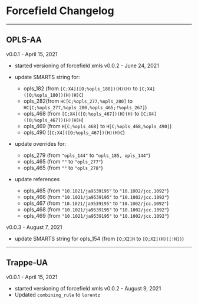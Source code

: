 # Forcefield Changelog
----
## OPLS-AA

v0.0.1 - April 15, 2021
 - started versioning of forcefield xmls
v0.0.2 - June 24, 2021
 - update SMARTS string for:
    -   opls_182 (from `[C;X4]([O;%opls_180])(H)(H)` to `[C;X4]([O;%opls_180])(H)(H)C`)
    -   opls_282(from `HC[C;%opls_277,%opls_280]` to `HC[C;%opls_277,%opls_280,%opls_465;!%opls_267]`)
    -   opls_468 (from `[C;X4]([O;%opls_467])(H)(H)` to `[C;X4]([O;%opls_467])(H)(H)H`)
    -   opls_469 (from `H[C;%opls_468]` to `H[C;%opls_468,%opls_490]`)
    -   opls_490 (`[C;X4]([O;%opls_467])(H)(H)C`)

 - update overrides for:
    -   opls_279 (from `"opls_144"` to `"opls_185, opls_144"`)
    -   opls_465 (from `""` to `"opls_277"`)
    -   opls_465 (from `""` to `"opls_278"`)

  - update references
    - opls_465 (from `"10.1021/ja9539195"` to `"10.1002/jcc.1092"`)
    - opls_466 (from `"10.1021/ja9539195"` to `"10.1002/jcc.1092"`)
    - opls_467 (from `"10.1021/ja9539195"` to `"10.1002/jcc.1092"`)
    - opls_468 (from `"10.1021/ja9539195"` to `"10.1002/jcc.1092"`)
    - opls_469 (from `"10.1021/ja9539195"` to `"10.1002/jcc.1092"`)

v0.0.3 - August 7, 2021
 - update SMARTS string for opls_154 (from `[O;X2]H` to `[O;X2](H)([!H])`)

----
## Trappe-UA

v0.0.1 - April 15, 2021
 - started versioning of forcefield xmls
v0.0.2 - August 9, 2021
 - Updated `combining_rule` to `lorentz`
